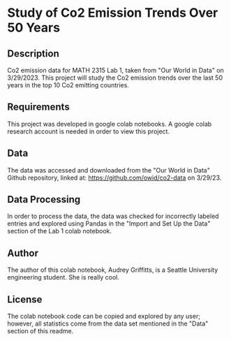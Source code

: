 # Study of Co2 Emission Trends Over 50 Years

## Description
Co2 emission data for MATH 2315 Lab 1, taken from "Our World in Data" on 3/29/2023. This project will study the Co2 emission trends over the last 50 years in the top 10 Co2 emitting countries. 

## Requirements
  This project was developed in google colab notebooks. A google colab research account is needed in order to view this project.

## Data 
  The data was accessed and downloaded from the "Our World in Data" Github repository, linked at: https://github.com/owid/co2-data on 3/29/23.
  
## Data Processing 
In order to process the data, the data was checked for incorrectly labeled entries and explored using Pandas in the "Import and Set Up the Data" section of the Lab 1 colab notebook. 

## Author
The author of this colab notebook, Audrey Griffitts, is a Seattle University engineering student. She is really cool. 

## License 
The colab notebook code can be copied and explored by any user; however, all statistics come from the data set mentioned in the "Data" section of this readme. 
